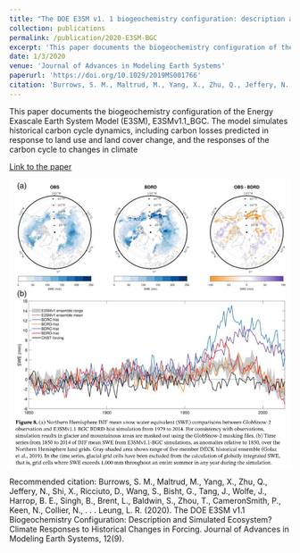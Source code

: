 ```yaml
---
title: "The DOE E3SM v1. 1 biogeochemistry configuration: description and simulated ecosystem_climate responses to historical changes in forcing"
collection: publications
permalink: /publication/2020-E3SM-BGC
excerpt: 'This paper documents the biogeochemistry configuration of the Energy Exascale Earth System Model (E3SM), E3SMv1.1_BGC. The model simulates historical carbon cycle dynamics, including carbon losses predicted in response to land use and land cover change, and the responses of the carbon cycle to changes in climate'
date: 1/3/2020
venue: 'Journal of Advances in Modeling Earth Systems'
paperurl: 'https://doi.org/10.1029/2019MS001766'
citation: 'Burrows, S. M., Maltrud, M., Yang, X., Zhu, Q., Jeffery, N., Shi, X., Ricciuto, D., Wang, S., Bisht, G., Tang, J., Wolfe, J., Harrop, B. E., Singh, B., Brent, L., Baldwin, S., Zhou, T., CameronSmith, P., Keen, N., Collier, N., . . . Leung, L. R. (2020). The DOE E3SM v1.1 Biogeochemistry Configuration: Description and Simulated Ecosystem?Climate Responses to Historical Changes in Forcing. Journal of Advances in Modeling Earth Systems, 12(9).'
---
```

This paper documents the biogeochemistry configuration of the Energy Exascale Earth System Model (E3SM), E3SMv1.1_BGC. The model simulates historical carbon cycle dynamics, including carbon losses predicted in response to land use and land cover change, and the responses of the carbon cycle to changes in climate

[Link to the paper](https://doi.org/10.1029/2019MS001766)

![image](../images/papers/2020-E3SM-BGC.png)

Recommended citation: Burrows, S. M., Maltrud, M., Yang, X., Zhu, Q., Jeffery, N., Shi, X., Ricciuto, D., Wang, S., Bisht, G., Tang, J., Wolfe, J., Harrop, B. E., Singh, B., Brent, L., Baldwin, S., Zhou, T., CameronSmith, P., Keen, N., Collier, N., . . . Leung, L. R. (2020). The DOE E3SM v1.1 Biogeochemistry Configuration: Description and Simulated Ecosystem?Climate Responses to Historical Changes in Forcing. Journal of Advances in Modeling Earth Systems, 12(9).